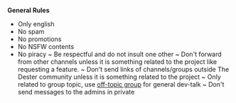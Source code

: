 **General Rules**

- Only english 
- No spam
- No promotions
- No NSFW contents
- No piracy
~ Be respectful and do not insult one other
~ Don't forward from other channels unless it is something related to the project like requesting a feature.
~ Don't send links of channels/groups outside The Dester community unless it is something related to the project
~ Only related to group topic, use [off-topic group](https://t.me/+HbStdsIn4yY2NTc0) for general dev-talk
~ Don't send messages to the admins in private